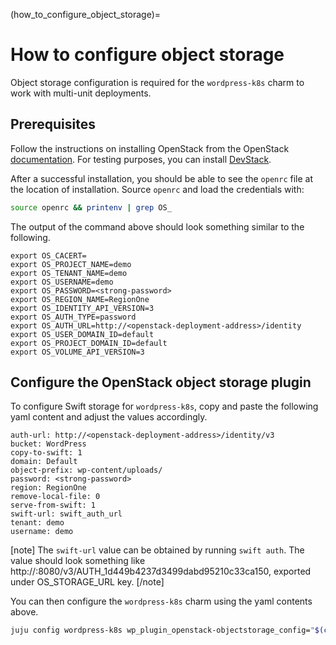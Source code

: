 (how_to_configure_object_storage)=

# How to configure object storage

Object storage configuration is required for the `wordpress-k8s` charm to work with
multi-unit deployments.

## Prerequisites

Follow the instructions on installing OpenStack from the OpenStack
[documentation](https://docs.openstack.org/install-guide/). For testing purposes, you can install
[DevStack](https://docs.openstack.org/devstack/latest/).

After a successful installation, you should be able to see the `openrc` file at the location of
installation. Source `openrc` and load the credentials with:

```bash
source openrc && printenv | grep OS_
```

The output of the command above should look something similar to the following.

```
export OS_CACERT=
export OS_PROJECT_NAME=demo
export OS_TENANT_NAME=demo
export OS_USERNAME=demo
export OS_PASSWORD=<strong-password>
export OS_REGION_NAME=RegionOne
export OS_IDENTITY_API_VERSION=3
export OS_AUTH_TYPE=password
export OS_AUTH_URL=http://<openstack-deployment-address>/identity
export OS_USER_DOMAIN_ID=default
export OS_PROJECT_DOMAIN_ID=default
export OS_VOLUME_API_VERSION=3
```

## Configure the OpenStack object storage plugin

To configure Swift storage for `wordpress-k8s`, copy and paste the following yaml content and adjust
the values accordingly.

```
auth-url: http://<openstack-deployment-address>/identity/v3
bucket: WordPress
copy-to-swift: 1
domain: Default
object-prefix: wp-content/uploads/
password: <strong-password>
region: RegionOne
remove-local-file: 0
serve-from-swift: 1
swift-url: swift_auth_url
tenant: demo
username: demo
```

[note]
The `swift-url` value can be obtained by running `swift auth`. The value should look
something like http://<openstack-deployment-address>:8080/v3/AUTH_1d449b4237d3499dabd95210c33ca150, exported under
OS_STORAGE_URL key.
[/note]

You can then configure the `wordpress-k8s` charm using the yaml contents above.

```bash
juju config wordpress-k8s wp_plugin_openstack-objectstorage_config="$(cat <path-to-yaml>)"
```
